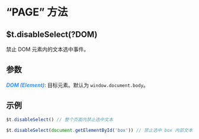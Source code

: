 # “PAGE” 方法

## $t.disableSelect(?DOM)

禁止 DOM 元素内的文本选中事件。

## 参数

<i style="color: #3492ff;font-weight: 700;">DOM (Element)</i>: 目标元素。默认为 `window.document.body`。

## 示例

```javascript
$t.disableSelect() // 整个页面内禁止选中文本

$t.disableSelect(document.getElementById('box')) // 禁止选中 box 内部文本（不建议使用）
```

